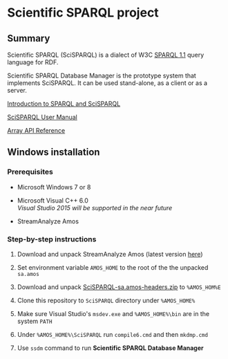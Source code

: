# Scientific SPARQL project

## Summary

Scientific SPARQL (SciSPARQL) is a dialect of W3C [SPARQL 1.1](http://www.w3.org/TR/sparql11-query/) query language for RDF.

Scientific SPARQL Database Manager is the prototype system that implements SciSPARQL. It can be used stand-alone, as a client or as a server.

[Introduction to SPARQL and SciSPARQL](http://www.it.uu.se/research/group/udbl/SciSPARQL/SciSPARQL_intro.pdf)

[SciSPARQL User Manual](http://www.it.uu.se/research/group/udbl/SciSPARQL/SciSPARQL.htm)

[Array API Reference](http://www.it.uu.se/research/group/udbl/SciSPARQL/NMA_API.htm)

## Windows installation

### Prerequisites

- Microsoft Windows 7 or 8

- Microsoft Visual C++ 6.0  
*Visual Studio 2015 will be supported in the near future*

- StreamAnalyze Amos

### Step-by-step instructions

1. Download and unpack StreamAnalyze Amos
(latest version [here](http://user.it.uu.se/~torer/download/sa.amosWindows.zip))

1. Set environment variable `AMOS_HOME` to the root of the the unpacked `sa.amos`

1. Download and unpack [SciSPARQL-sa.amos-headers.zip](http://user.it.uu.se/~andan342/SciSPARQL-sa.amos-headers.zip) to `%AMOS_HOM%E`

1. Clone this repository to `SciSPARQL` directory under `%AMOS_HOME%`

1. Make sure Visual Studio's `msdev.exe` and `%AMOS_HOME%\bin` are in the system `PATH`

1. Under `%AMOS_HOME%\SciSPARQL` run `compile6.cmd` and then `mkdmp.cmd`

1. Use `ssdm` command to run **Scientific SPARQL Database Manager**




